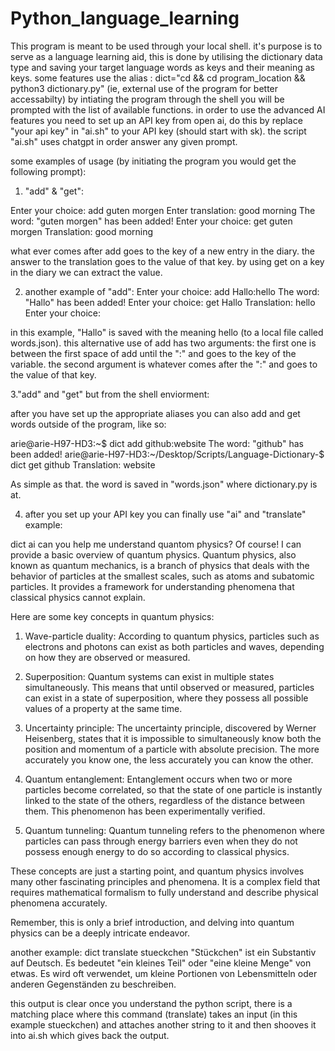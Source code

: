 # Python_language_learning
This program is meant to be used through your local shell. it's purpose is to serve as a language learning aid, this is done by utilising the dictionary 
data type and saving your target language words as keys and their meaning as keys.
some features use the alias : dict="cd && cd program_location && python3 dictionary.py" (ie, external use of the program for better accessabilty)
by intiating the program through the shell you will be prompted with the list of available functions.
in order to use the advanced AI features you need to set up an API key from open ai, do this by replace "your api key" in "ai.sh" to your API key (should start with sk).
the script "ai.sh" uses chatgpt in order answer any given prompt.


some examples of usage (by initiating the program you would get the following prompt):

1. "add" & "get":

Enter your choice: add guten morgen
Enter translation: good morning
The word: "guten morgen" has been added!
Enter your choice: get guten morgen
Translation: good morning

what ever comes after add goes to the key of a new entry in the diary.
the answer to the translation goes to the value of that key. 
by using get on a key in the diary we can extract the value.

2. another example of "add": 
Enter your choice: add Hallo:hello
The word: "Hallo" has been added!
Enter your choice: get Hallo 
Translation: hello
Enter your choice: 

in this example, "Hallo" is saved with the meaning hello (to a local file called words.json).
this alternative use of add has two arguments:
the first one is between the first space of add until the ":" and goes to the key of the variable.
the second argument is whatever comes after the ":" and goes to the value of that key. 

3."add" and "get" but from the shell enviorment:

after you have set up the appropriate aliases you can also add and get words outside of the program, like so:

arie@arie-H97-HD3:~$ dict add github:website
The word: "github" has been added!
arie@arie-H97-HD3:~/Desktop/Scripts/Language-Dictionary-$ dict get github
Translation: website

As simple as that. the word is saved in "words.json" where dictionary.py is at.

4. after you set up your API key you can finally use "ai" and "translate" example:


dict ai can you help me understand quantom physics?
Of course! I can provide a basic overview of quantum physics. Quantum physics, 
also known as quantum mechanics, is a branch of physics that deals with the 
behavior of particles at the smallest scales, such as atoms and subatomic 
particles. It provides a framework for understanding phenomena that classical 
physics cannot explain.

Here are some key concepts in quantum physics:

1. Wave-particle duality: According to quantum physics, particles such as 
electrons and photons can exist as both particles and waves, depending on how 
they are observed or measured.

2. Superposition: Quantum systems can exist in multiple states simultaneously. 
This means that until observed or measured, particles can exist in a state of 
superposition, where they possess all possible values of a property at the 
same time.

3. Uncertainty principle: The uncertainty principle, discovered by Werner 
Heisenberg, states that it is impossible to simultaneously know both the 
position and momentum of a particle with absolute precision. The more 
accurately you know one, the less accurately you can know the other.

4. Quantum entanglement: Entanglement occurs when two or more particles become 
correlated, so that the state of one particle is instantly linked to the state 
of the others, regardless of the distance between them. This phenomenon has 
been experimentally verified.

5. Quantum tunneling: Quantum tunneling refers to the phenomenon where 
particles can pass through energy barriers even when they do not possess 
enough energy to do so according to classical physics.

These concepts are just a starting point, and quantum physics involves many 
other fascinating principles and phenomena. It is a complex field that 
requires mathematical formalism to fully understand and describe physical 
phenomena accurately.

Remember, this is only a brief introduction, and delving into quantum physics 
can be a deeply intricate endeavor.





another example: 
dict translate stueckchen
"Stückchen" ist ein Substantiv auf Deutsch. Es bedeutet "ein kleines Teil" oder 
"eine kleine Menge" von etwas. Es wird oft verwendet, um kleine Portionen von 
Lebensmitteln oder anderen Gegenständen zu beschreiben.



this output is clear once you understand the python script, there is a matching place where this command (translate) takes an input (in this example stueckchen) and attaches another string to it
and then shooves it into ai.sh which gives back the output.





